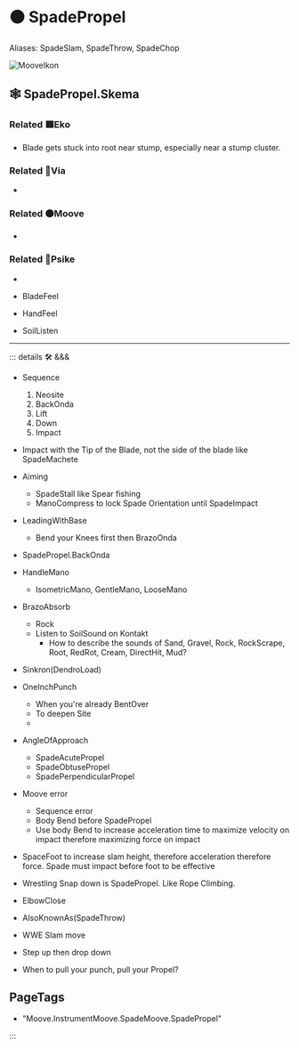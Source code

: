 # 🟠 <mooves>SpadePropel</mooves>

Aliases: SpadeSlam, SpadeThrow, SpadeChop

![MooveIkon](/BetaIkon/Mooves_Ikon.png)

## 🕸 SpadePropel.Skema

### Related 🟩<ekos>Eko</ekos>

- Blade gets stuck into root near stump, especially near a stump cluster.

### Related 🔻<via>Via</via>

-

### Related 🟠<mooves>Moove</mooves>

-

### Related 💜<psike>Psike</psike>

-

- BladeFeel

- HandFeel

- SoilListen

---

<!-- =================================================== -->
<!-- =================================================== -->
<!-- =================================================== -->
<!-- =================================================== -->
<!-- =================================================== -->
::: details 🛠 <dev>&&&</dev>

- Sequence
    1. Neosite
    2. BackOnda
    3. Lift
    4. Down
    5. Impact

- Impact with the Tip of the Blade, not the side of the blade like SpadeMachete
- Aiming
    - SpadeStall like Spear fishing
    - ManoCompress to lock Spade Orientation until SpadeImpact
- LeadingWithBase
    - Bend your Knees first then BrazoOnda
- SpadePropel.BackOnda
- HandleMano
    - IsometricMano, GentleMano, LooseMano
- BrazoAbsorb
    - Rock
    - Listen to SoilSound on Kontakt
        - How to describe the sounds of Sand, Gravel, Rock, RockScrape, Root, RedRot, Cream, DirectHit, Mud?
- Sinkron(DendroLoad)
- OneInchPunch
    - When you're already BentOver
    - To deepen Site
    -
- AngleOfApproach
    - SpadeAcutePropel
    - SpadeObtusePropel
    - SpadePerpendicularPropel
- Moove error
    - Sequence error
    - Body Bend before SpadePropel
    - Use body Bend to increase acceleration time to maximize velocity on impact therefore maximizing force on impact
- SpaceFoot to increase slam height, therefore acceleration therefore force. Spade must impact before foot to be effective
- Wrestling Snap down is SpadePropel. Like Rope Climbing.

- ElbowClose
- AlsoKnownAs(SpadeThrow)
- WWE Slam move
- Step up then drop down
- When to pull your punch, pull your Propel?

<h2>PageTags</h2>

- "Moove.InstrumentMoove.SpadeMoove.SpadePropel"

:::

